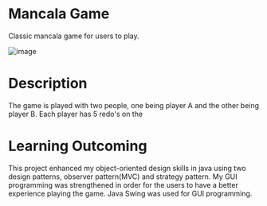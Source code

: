 # Mancala Game
 Classic mancala game for users to play.

![image](https://user-images.githubusercontent.com/54566871/103382355-9c757480-4aa3-11eb-968d-6fe28f25c7ef.png)

# Description
The game is played with two people, one being player A and the other being player B. Each player has 5 redo's on the 

# Learning Outcoming
This project enhanced my object-oriented design skills in java using two design patterns, observer pattern(MVC) and strategy pattern. My GUI programming was strengthened in order for the users to have a better experience playing the game. Java Swing was used for GUI programming.
